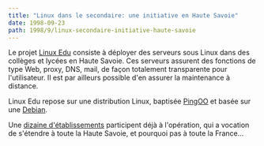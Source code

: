 ```yaml
---
title: "Linux dans le secondaire: une initiative en Haute Savoie"
date: 1998-09-23
path: 1998/9/linux-secondaire-initiative-haute-savoie
---
```


<P>
Le projet <A HREF="http://www.linuxedu.org/">Linux Edu</A> consiste
à déployer des serveurs sous Linux dans des collèges et lycées
en Haute Savoie. Ces serveurs assurent des fonctions de type
Web, proxy, DNS, mail, de façon totalement transparente pour l'utilisateur.
Il est par ailleurs possible d'en assurer la maintenance à distance.
</P>

<P>
Linux Edu repose sur une distribution Linux, baptisée
<A HREF="http://www.linuxedu.org/disping.html">PingOO</A> et
basée sur une <A HREF="http://www.debian.org/">Debian</A>.
</P>

<P>
Une <A HREF="http://www.linuxedu.org/etab.html">dizaine d'établissements</A>
participent déjà à l'opération, qui a vocation de s'étendre à toute
la Haute Savoie, et pourquoi pas à toute la France...
</P>


